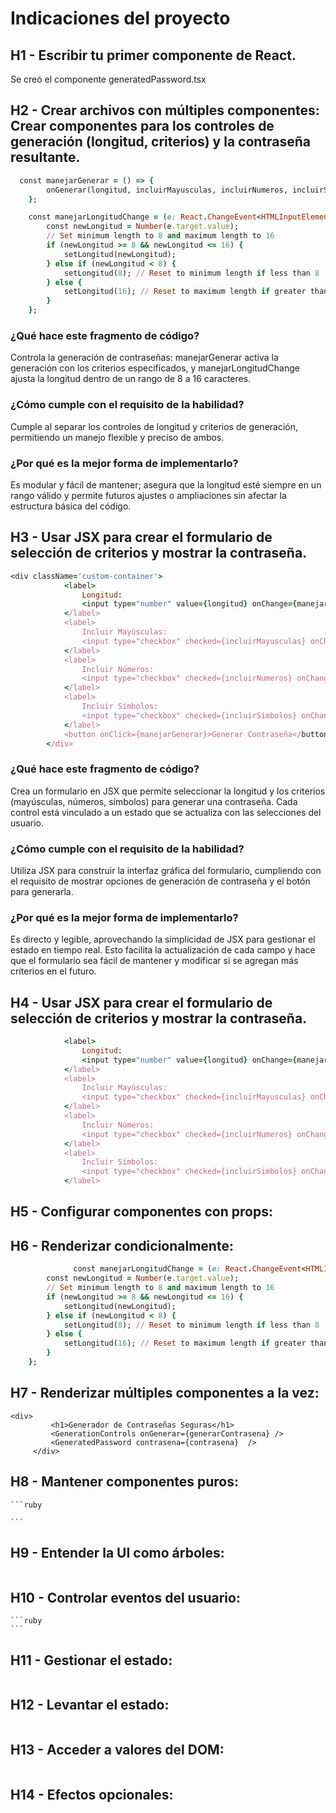 # Indicaciones del proyecto

## H1 - Escribir tu primer componente de React.
Se creó el componente generatedPassword.tsx

## H2 - Crear archivos con múltiples componentes: Crear componentes para los controles de generación (longitud, criterios) y la contraseña resultante.

```ruby
  const manejarGenerar = () => {
        onGenerar(longitud, incluirMayusculas, incluirNumeros, incluirSimbolos);
    };

    const manejarLongitudChange = (e: React.ChangeEvent<HTMLInputElement>) => {
        const newLongitud = Number(e.target.value);
        // Set minimum length to 8 and maximum length to 16
        if (newLongitud >= 8 && newLongitud <= 16) {
            setLongitud(newLongitud);
        } else if (newLongitud < 8) {
            setLongitud(8); // Reset to minimum length if less than 8
        } else {
            setLongitud(16); // Reset to maximum length if greater than 16
        }
    };
```

### ¿Qué hace este fragmento de código?
Controla la generación de contraseñas: manejarGenerar activa la generación con los criterios especificados, y manejarLongitudChange ajusta la longitud dentro de un rango de 8 a 16 caracteres.
### ¿Cómo cumple con el requisito de la habilidad?
Cumple al separar los controles de longitud y criterios de generación, permitiendo un manejo flexible y preciso de ambos.
### ¿Por qué es la mejor forma de implementarlo?
Es modular y fácil de mantener; asegura que la longitud esté siempre en un rango válido y permite futuros ajustes o ampliaciones sin afectar la estructura básica del código.

## H3 - Usar JSX para crear el formulario de selección de criterios y mostrar la contraseña. 

```ruby
<div className='custom-container'>
            <label>
                Longitud:
                <input type="number" value={longitud} onChange={manejarLongitudChange} min={8} max={16} />
            </label>
            <label>
                Incluir Mayúsculas:
                <input type="checkbox" checked={incluirMayusculas} onChange={() => setIncluirMayusculas(!incluirMayusculas)} />
            </label>
            <label>
                Incluir Números:
                <input type="checkbox" checked={incluirNumeros} onChange={() => setIncluirNumeros(!incluirNumeros)} />
            </label>
            <label>
                Incluir Símbolos:
                <input type="checkbox" checked={incluirSimbolos} onChange={() => setIncluirSimbolos(!incluirSimbolos)} />
            </label>
            <button onClick={manejarGenerar}>Generar Contraseña</button>
        </div>
```
### ¿Qué hace este fragmento de código?
Crea un formulario en JSX que permite seleccionar la longitud y los criterios (mayúsculas, números, símbolos) para generar una contraseña. Cada control está vinculado a un estado que se actualiza con las selecciones del usuario.
### ¿Cómo cumple con el requisito de la habilidad?
Utiliza JSX para construir la interfaz gráfica del formulario, cumpliendo con el requisito de mostrar opciones de generación de contraseña y el botón para generarla.
### ¿Por qué es la mejor forma de implementarlo?
Es directo y legible, aprovechando la simplicidad de JSX para gestionar el estado en tiempo real. Esto facilita la actualización de cada campo y hace que el formulario sea fácil de mantener y modificar si se agregan más criterios en el futuro.
    
## H4 - Usar JSX para crear el formulario de selección de criterios y mostrar la contraseña. 
```ruby
            <label>
                Longitud:
                <input type="number" value={longitud} onChange={manejarLongitudChange} min={8} max={16} />
            </label>
            <label>
                Incluir Mayúsculas:
                <input type="checkbox" checked={incluirMayusculas} onChange={() => setIncluirMayusculas(!incluirMayusculas)} />
            </label>
            <label>
                Incluir Números:
                <input type="checkbox" checked={incluirNumeros} onChange={() => setIncluirNumeros(!incluirNumeros)} />
            </label>
            <label>
                Incluir Símbolos:
                <input type="checkbox" checked={incluirSimbolos} onChange={() => setIncluirSimbolos(!incluirSimbolos)} />
            </label>
```
## H5 - Configurar componentes con props: 
## H6 - Renderizar condicionalmente:

```ruby
              const manejarLongitudChange = (e: React.ChangeEvent<HTMLInputElement>) => {
        const newLongitud = Number(e.target.value);
        // Set minimum length to 8 and maximum length to 16
        if (newLongitud >= 8 && newLongitud <= 16) {
            setLongitud(newLongitud);
        } else if (newLongitud < 8) {
            setLongitud(8); // Reset to minimum length if less than 8
        } else {
            setLongitud(16); // Reset to maximum length if greater than 16
        }
    };
```

## H7 - Renderizar múltiples componentes a la vez:
   ```
   <div>
            <h1>Generador de Contraseñas Seguras</h1>
            <GenerationControls onGenerar={generarContrasena} />
            <GeneratedPassword contrasena={contrasena}  />
        </div>
  
  ```

## H8 - Mantener componentes puros:

    ```ruby
    
    ```
## H9 - Entender la UI como árboles:
  ```ruby
  ```

## H10 - Controlar eventos del usuario:
    ```ruby
    ```
## H11 - Gestionar el estado:

  ```ruby
  ```

## H12 - Levantar el estado:

  ```ruby
  ```

## H13 - Acceder a valores del DOM:

  ```ruby
  ```

## H14 - Efectos opcionales:
